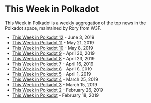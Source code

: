 # This Week in Polkadot

This Week in Polkadot is a weekly aggregation of the top news in the Polkadot space, maintained by Rory from W3F.

- [This Week in Polkadot 12](https://www.reddit.com/r/dot/comments/bwbir9/this_week_in_polkadot/) - June 3, 2019
- [This Week in Polkadot 11](https://www.reddit.com/r/dot/comments/brcucp/this_week_in_polkadot/) - May 21, 2019
- [This Week in Polkadot 10](https://www.reddit.com/r/dot/comments/bm5bmc/this_week_in_polkadot/) - May 8, 2019
- [This Week in Polkadot 9](https://www.reddit.com/r/dot/comments/bj3mvo/this_week_in_polkadot/) - April 30, 2019
- [This Week in Polkadot 8](https://www.reddit.com/r/dot/comments/bgkjhj/this_week_in_polkadot/) - April 23, 2019
- [This Week in Polkadot 7](https://www.reddit.com/r/dot/comments/bdyg5w/this_week_in_polkadot/) - April 16, 2019
- [This Week in Polkadot 6](https://www.reddit.com/r/dot/comments/bayezl/this_week_in_polkadot/) - April 8, 2019 
- [This Week in Polkadot 5](https://www.reddit.com/r/dot/comments/b87807/this_week_in_polkadot/) - April 1, 2019
- [This Week in Polkadot 4](https://www.reddit.com/r/dot/comments/b532hl/this_week_in_polkadot/) - March 25, 2019 
- [This Week in Polkadot 3](https://www.reddit.com/r/dot/comments/b1ja5z/this_week_in_rdot_march_15_2019/) - March 15, 2019
- [This Week in Polkadot 2](https://www.reddit.com/r/dot/comments/av73tg/this_week_in_rdot_february_26_2019_week_2/) - February 26, 2019
- [This Week in Polkadot](https://www.reddit.com/r/dot/comments/as39xj/this_week_in_rdot_february_18_2019/) - February 18, 2019
